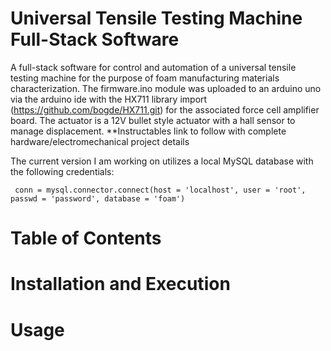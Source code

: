 # Universal Tensile Testing Machine Full-Stack Software

A full-stack software for control and automation of a universal tensile testing machine for the purpose of foam manufacturing materials characterization.  The firmware.ino module was uploaded to an arduino uno via the arduino ide with the HX711 library import (https://github.com/bogde/HX711.git) for the associated force cell amplifier board.  The actuator is a 12V bullet style actuator with a hall sensor to manage displacement.  **Instructables link to follow with complete hardware/electromechanical project details

The current version I am working on utilizes a local MySQL database with the following credentials:

```
 conn = mysql.connector.connect(host = 'localhost', user = 'root', passwd = 'password', database = 'foam')
```

# Table of Contents


# Installation and Execution

# Usage

